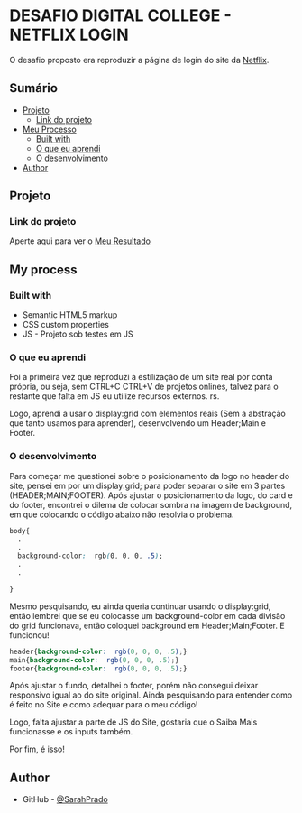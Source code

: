 # DESAFIO DIGITAL COLLEGE - NETFLIX LOGIN

O desafio proposto era reproduzir a página de login do site da [Netflix](https://www.netflix.com/br/login). 

## Sumário

- [Projeto](#projeto)
  - [Link do projeto](#Link-do-projeto)
- [Meu Processo](#meu-processo)
  - [Built with](#built-with)
  - [O que eu aprendi](#o-que-eu-aprendi)
  - [O desenvolvimento](#o-desenvolvimento)
- [Author](#author)


## Projeto

### Link do projeto 

Aperte aqui para ver o [Meu Resultado](https://sarahprado.github.io/projeto-netflix-desafiodigitalcollege/)

## My process

### Built with

- Semantic HTML5 markup
- CSS custom properties
- JS - Projeto sob testes em JS


### O que eu aprendi
Foi a primeira vez que reproduzi a estilização de um site real por conta própria, ou seja, sem CTRL+C CTRL+V de projetos onlines, talvez para o restante que falta em JS eu utilize recursos externos. rs.

Logo, aprendi a usar o display:grid com elementos reais (Sem a abstração que tanto usamos para aprender), desenvolvendo um Header;Main e Footer.

### O desenvolvimento

Para começar me questionei sobre o posicionamento da logo no header do site, pensei em por um display:grid; para poder separar o site em 3 partes (HEADER;MAIN;FOOTER).
Após ajustar o posicionamento da logo, do card e do footer, encontrei o dilema de colocar sombra na imagem de background, em que colocando o código abaixo não resolvia o problema.

```css
body{
  .
  .
  background-color:  rgb(0, 0, 0, .5);
  .
  .

}
```
Mesmo pesquisando, eu ainda queria continuar usando o display:grid, então lembrei que se eu colocasse um background-color em cada divisão do grid funcionava, então coloquei background em Header;Main;Footer. E funcionou! 

```css
header{background-color:  rgb(0, 0, 0, .5);}
main{background-color:  rgb(0, 0, 0, .5);}
footer{background-color:  rgb(0, 0, 0, .5);}
```
Após ajustar o fundo, detalhei o footer, porém não consegui deixar responsivo igual ao do site original. Ainda pesquisando para entender como é feito no Site e como adequar para o meu código!

Logo, falta ajustar a parte de JS do Site, gostaria que o Saiba Mais funcionasse e os inputs também.

Por fim, é isso!

## Author

- GitHub - [@SarahPrado](https://github.com/SarahPrado)



